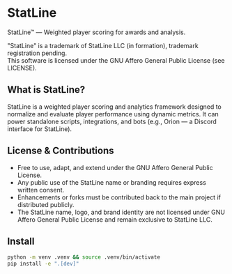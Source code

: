 # StatLine
StatLine™ — Weighted player scoring for awards and analysis.

"StatLine" is a trademark of StatLine LLC (in formation), trademark registration pending.  
This software is licensed under the GNU Affero General Public License (see LICENSE).

## What is StatLine?
StatLine is a weighted player scoring and analytics framework designed to normalize and evaluate player performance using dynamic metrics. It can power standalone scripts, integrations, and bots (e.g., Orion — a Discord interface for StatLine).

## License & Contributions
- Free to use, adapt, and extend under the GNU Affero General Public License.
- Any public use of the StatLine name or branding requires express written consent.
- Enhancements or forks must be contributed back to the main project if distributed publicly.
- The StatLine name, logo, and brand identity are not licensed under GNU Affero General Public License and remain exclusive to StatLine LLC.

## Install
```bash
python -m venv .venv && source .venv/bin/activate
pip install -e ".[dev]"
